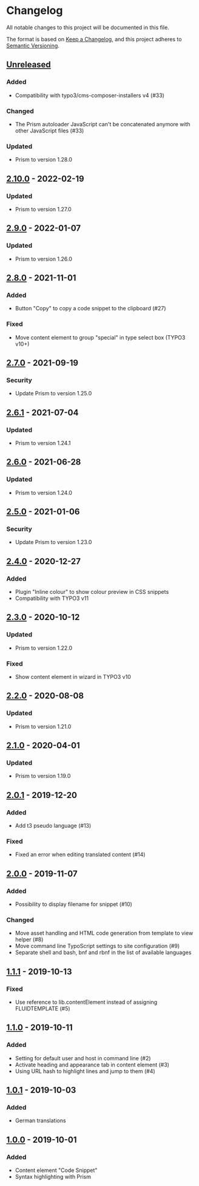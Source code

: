 # Changelog
All notable changes to this project will be documented in this file.

The format is based on [Keep a Changelog](https://keepachangelog.com/en/1.0.0/),
and this project adheres to [Semantic Versioning](https://semver.org/spec/v2.0.0.html).

## [Unreleased]

### Added
- Compatibility with typo3/cms-composer-installers v4 (#33)

### Changed
- The Prism autoloader JavaScript can't be concatenated anymore with other JavaScript files (#33)

### Updated
- Prism to version 1.28.0

## [2.10.0] - 2022-02-19

### Updated
- Prism to version 1.27.0

## [2.9.0] - 2022-01-07

### Updated
- Prism to version 1.26.0

## [2.8.0] - 2021-11-01

### Added
- Button "Copy" to copy a code snippet to the clipboard (#27)

### Fixed
- Move content element to group "special" in type select box (TYPO3 v10+)

## [2.7.0] - 2021-09-19

### Security
- Update Prism to version 1.25.0

## [2.6.1] - 2021-07-04

### Updated
- Prism to version 1.24.1

## [2.6.0] - 2021-06-28

### Updated
- Prism to version 1.24.0

## [2.5.0] - 2021-01-06

### Security
- Update Prism to version 1.23.0

## [2.4.0] - 2020-12-27

### Added
- Plugin "Inline colour" to show colour preview in CSS snippets
- Compatibility with TYPO3 v11

## [2.3.0] - 2020-10-12

### Updated
- Prism to version 1.22.0

### Fixed
- Show content element in wizard in TYPO3 v10

## [2.2.0] - 2020-08-08

### Updated
- Prism to version 1.21.0

## [2.1.0] - 2020-04-01

### Updated
- Prism to version 1.19.0

## [2.0.1] - 2019-12-20

### Added
- Add t3 pseudo language (#13)

### Fixed
- Fixed an error when editing translated content (#14)

## [2.0.0] - 2019-11-07

### Added
- Possibility to display filename for snippet (#10)

### Changed
- Move asset handling and HTML code generation from template to view helper (#8)
- Move command line TypoScript settings to site configuration (#9)
- Separate shell and bash, bnf and rbnf in the list of available languages

## [1.1.1] - 2019-10-13

### Fixed
- Use reference to lib.contentElement instead of assigning FLUIDTEMPLATE (#5)

## [1.1.0] - 2019-10-11

### Added
- Setting for default user and host in command line (#2)
- Activate heading and appearance tab in content element (#3)
- Using URL hash to highlight lines and jump to them (#4)

## [1.0.1] - 2019-10-03

### Added
- German translations

## [1.0.0] - 2019-10-01

### Added
- Content element "Code Snippet"
- Syntax highlighting with Prism


[Unreleased]: https://github.com/brotkrueml/codehighlight/compare/v2.10.0...HEAD
[2.10.0]: https://github.com/brotkrueml/codehighlight/compare/v2.9.0...v2.10.0
[2.9.0]: https://github.com/brotkrueml/codehighlight/compare/v2.8.0...v2.9.0
[2.8.0]: https://github.com/brotkrueml/codehighlight/compare/v2.7.0...v2.8.0
[2.7.0]: https://github.com/brotkrueml/codehighlight/compare/v2.6.1...v2.7.0
[2.6.1]: https://github.com/brotkrueml/codehighlight/compare/v2.6.0...v2.6.1
[2.6.0]: https://github.com/brotkrueml/codehighlight/compare/v2.5.0...v2.6.0
[2.5.0]: https://github.com/brotkrueml/codehighlight/compare/v2.4.0...v2.5.0
[2.4.0]: https://github.com/brotkrueml/codehighlight/compare/v2.3.0...v2.4.0
[2.3.0]: https://github.com/brotkrueml/codehighlight/compare/v2.2.0...v2.3.0
[2.2.0]: https://github.com/brotkrueml/codehighlight/compare/v2.1.0...v2.2.0
[2.1.0]: https://github.com/brotkrueml/codehighlight/compare/v2.0.1...v2.1.0
[2.0.1]: https://github.com/brotkrueml/codehighlight/compare/v2.0.0...v2.0.1
[2.0.0]: https://github.com/brotkrueml/codehighlight/compare/v1.1.1...v2.0.0
[1.1.1]: https://github.com/brotkrueml/codehighlight/compare/v1.1.0...v1.1.1
[1.1.0]: https://github.com/brotkrueml/codehighlight/compare/v1.0.1...v1.1.0
[1.0.1]: https://github.com/brotkrueml/codehighlight/compare/v1.0.0...v1.0.1
[1.0.0]: https://github.com/brotkrueml/codehighlight/releases/tag/v1.0.0

